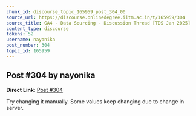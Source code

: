 ```yaml
---
chunk_id: discourse_topic_165959_post_304_00
source_url: https://discourse.onlinedegree.iitm.ac.in/t/165959/304
source_title: GA4 - Data Sourcing - Discussion Thread [TDS Jan 2025]
content_type: discourse
tokens: 52
username: nayonika
post_number: 304
topic_id: 165959
---
```


## Post #304 by nayonika

**Direct Link**: [Post #304](https://discourse.onlinedegree.iitm.ac.in/t/165959/304)

Try changing it manually. Some values keep changing due to change in server.
